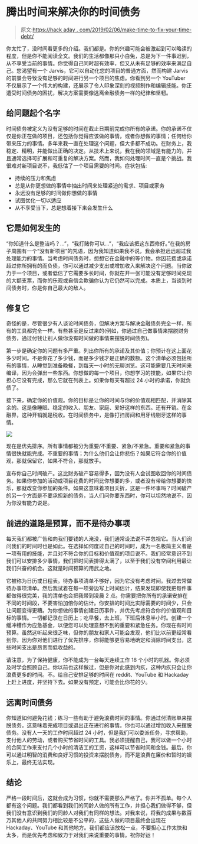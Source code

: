 # 腾出时间来解决你的时间债务

> 原文:[https://hack aday . com/2019/02/06/make-time-to-fix-your-time-debt/](https://hackaday.com/2019/02/06/make-the-time-to-fix-your-time-debt/)

你太忙了，没时间看更多的介绍。我们都是。你的兴趣可能会被激起到可以略读的程度，但是你不能阅读全文。我们的生活都像那只小白兔，总是为下一件事迟到，从不享受当前的事情。你觉得自己同时超有效率，但又从未有足够的效率来满足自己。您渴望有一个 Jarvis，它可以自动化您的项目的普通方面，然而构建 Jarvis 的前景会导致没有足够的时间进行另一个项目的焦虑。你看到另一个 YouTuber 不仅展示了一个伟大的构建，还展示了令人印象深刻的视频制作和编辑技能。你正遭受时间债务的困扰，解决方案需要像逃离金融债务一样的纪律和坚韧。

## 给问题起个名字

时间债务被定义为没有足够的时间在截止日期前完成你所有的承诺。你的承诺不仅仅是你正在做的项目，还包括你觉得应该做的事情，或者你想做的事情；任何给你带来压力的事情。多年来我一直在处理这个问题，但大多都不成功。在财务上，我稳定、精明，并能做出正确的决定。从技术上来说，我在我的领域是有能力的，并且通常选择可扩展和可重复的解决方案。然而，我如何处理时间一直是个挑战。我很难对新项目说不，我低估了一个项目需要的时间。症状包括:

*   持续的压力和焦虑
*   总是从你更想做的事情中抽出时间来处理紧迫的需求、项目或家务
*   永远没有足够的时间做你想做的事情
*   试图优化一切以适应
*   从不享受当下，总是想着接下来会发生什么

## 它是如何发生的

“你知道什么是整洁吗？…”，“我打赌你可以…”，“我应该把这东西修好。”在我的房子周围有一个“没有新项目”的咒语，因为我知道如果我不说，我会承担远远超过我处理能力的事情。当考虑时间债务时，想想它在金融中的等价物。你因花费或承诺超过你所拥有的而负债，你可以通过减少支出或增加收入来解决这个问题。当你致力于一个项目，或者低估了它需要多长时间，你就在开一张可能没有足够时间兑现的大额支票，而你的乐观或自信会欺骗你认为它仍然可以完成。本质上，当谈到时间债务时，你是你自己最大的敌人。

## 修复它

奇怪的是，尽管很少有人谈论时间债务，但解决方案与解决金融债务完全一样，所有的工具都完全一样。有些甚至是反过来的(例如，你通过自己做事情来摆脱财务债务，通过付钱让别人做你没有时间做的事情来摆脱时间债务)。

第一步是确定你的问题有多严重。列出你所有的承诺及其价值；你预计在这上面花多少时间。不是你花了多少钱，而是多少钱才是正确的数额。这个清单必须包括所有的事情，从睡觉到准备晚餐，到每天一小时的无聊浏览。这可能需要几天时间来编译，因为会弹出一些东西。你想做的每一个项目，你想学习的技能，如果它让你担心它没有完成，那么它就在列表上。如果你每天有超过 24 小时的承诺，你就负债了。

接下来，确定你的价值观。你的目标是让你的时间与你的价值观相匹配，并消除其余的。这是像睡眠、稳定的收入、朋友、家庭、爱好这样的东西。还有开销。在金融界，这种开销就是税收。在时间债务中，是像打扫房间和用牙线剔牙这样的事情。

![](../Images/21e2fd485bab76efd9136307590f315b.png)

现在是优先排序。所有事情都被分为重要/不重要、紧急/不紧急。重要和紧急的事情很快就能完成。不重要的事情；为什么他们会让你悲伤？如果它符合你的价值观，那就保留它，如果不符合，那就放手。

宣布你自己时间破产。这比财务破产容易得多，因为没有人会试图收回你的时间债务。如果你参加的活动或项目花费的时间比你想要的多，或者没有带给你想要的快乐，那就改变你参加的条件。如果这意味着项目夭折，这是一件坏事吗？时间破产的另一个方面是不要承担新的债务，当人们问你要东西时，你可以坦然地说不，因为你没有能力说是。

## 前进的道路是预算，而不是待办事项

每天我们都被广告和向我们要钱的人淹没，我们通常设法说不并忽视它。当人们询问我们的时间时也是如此。在选择如何度过自己的时间时，成为一名极简主义者是一项有用的技能，并且对不符合你的目标和价值观的项目说不。我们经常意识不到我们可以安排多少事情，我们把时间表排得太满了，以至于我们没有空间利用最让我们兴奋的机会。这就是时间预算的用武之地。

它被称为日历或日程表。待办事项清单不够好，因为它没有考虑时间。我过去常做待办事项清单。然后我试着在每一项旁边写上时间估计，结果发现即使我把每件事都做得很完美，我的清单也会把我带到凌晨 2 点。你需要把你所有的承诺安排在不同的时间段，不要害怕加倍你的估计。你安排的时间比实际需要的时间少，只会让问题变得更糟。为你想做的事情创建日历事件，并优先考虑符合你的价值观和目标的事情。一切都记录在日历上；吃早餐，去上班，下班后休息半小时。创建一个缓冲槽作为应急基金，以便您可以处理意想不到的重要和紧急任务。你现在有时间预算。虽然这听起来很乏味，但你的朋友和家人可能会发现，他们比以前更经常看到你，因为你对他们进行了优先排序，你将能够更容易地确定和消除时间支出，这些时间支出是昂贵而低收益的。

请注意，为了保持健康，你不能成为一台每天连续工作 18 个小时的机器。你必须及时学会照顾自己。你以前也这样做过，但是你对此感到内疚，这种内疚只会让你浪费更多的时间。不。给自己安排足够的时间在 reddit、YouTube 和 Hackaday 上赶上进度，并坚持下去。如果没有预定，可能会比你花的少。

## 远离时间债务

你知道如何避免花钱；练习一些有助于避免浪费时间的事情。你通过付清账单来摆脱债务。这意味着完成项目或退出正在进行的事情。你也可以通过增加收入来摆脱债务。没有人一天的工作时间超过 24 小时，但是我们可以委派任务，寻求帮助，支付他人的劳动，或者购买节省时间的工具。我必须提醒自己，我可以做一个小时的合同工作来支付几个小时的清洁工的工资，这样可以节省时间和金钱。最后，你可以通过明智的消费和良好习惯的投资来摆脱债务，而不是浪费在廉价和暂时的娱乐上，最终无法实现。

## 结论

严格一段时间后，这就会成为习惯，你就不需要那么严格了。你并不孤单。每个人都有这个问题。我们都看到我们的同龄人做的所有工作，并担心我们做得不够，但我们没有意识到我们的同龄人对我们有同样的想法。对我来说，将我的成果与数百万其他人的共同努力相比较是不公平的，这些人做的项目最终会出现在 Hackaday、YouTube 和其他地方。我们都应该放松一点，不要担心工作太快和太多，而是优先考虑和致力于对我们来说重要的事情。祝你好运！